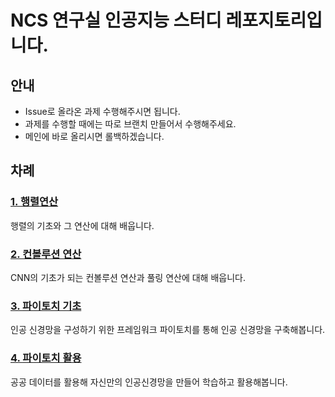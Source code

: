 # NCS 연구실 인공지능 스터디 레포지토리입니다.

## 안내
- Issue로 올라온 과제 수행해주시면 됩니다.
- 과제를 수행할 때에는 따로 브랜치 만들어서 수행해주세요.
- 메인에 바로 올리시면 롤백하겠습니다.

## 차례
### [1. 행렬연산](https://github.com/NCS-DL/DL/issues/1)
행렬의 기초와 그 연산에 대해 배웁니다.
### [2. 컨볼루션 연산](https://github.com/NCS-DL/DL/issues/2)
CNN의 기초가 되는 컨볼루션 연산과 풀링 연산에 대해 배웁니다.
### [3. 파이토치 기초](https://github.com/NCS-DL/DL/issues/4)
인공 신경망을 구성하기 위한 프레임워크 파이토치를 통해 인공 신경망을 구축해봅니다.
### [4. 파이토치 활용](https://github.com/NCS-DL/DL/issues/5)
공공 데이터를 활용해 자신만의 인공신경망을 만들어 학습하고 활용해봅니다.
